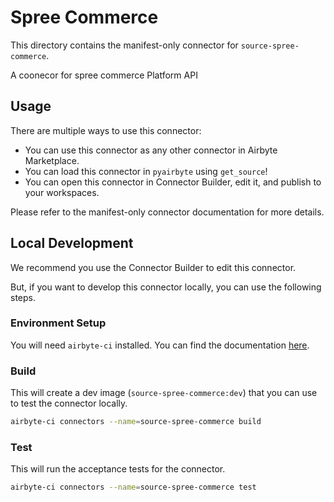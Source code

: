 # Spree Commerce
This directory contains the manifest-only connector for `source-spree-commerce`.

A coonecor for spree commerce Platform API

## Usage
There are multiple ways to use this connector:
- You can use this connector as any other connector in Airbyte Marketplace.
- You can load this connector in `pyairbyte` using `get_source`!
- You can open this connector in Connector Builder, edit it, and publish to your workspaces.

Please refer to the manifest-only connector documentation for more details.

## Local Development
We recommend you use the Connector Builder to edit this connector.

But, if you want to develop this connector locally, you can use the following steps.

### Environment Setup
You will need `airbyte-ci` installed. You can find the documentation [here](airbyte-ci).

### Build
This will create a dev image (`source-spree-commerce:dev`) that you can use to test the connector locally.
```bash
airbyte-ci connectors --name=source-spree-commerce build
```

### Test
This will run the acceptance tests for the connector.
```bash
airbyte-ci connectors --name=source-spree-commerce test
```

